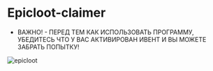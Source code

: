 # Epicloot-claimer

- ВАЖНО! -
ПЕРЕД ТЕМ КАК ИСПОЛЬЗОВАТЬ ПРОГРАММУ, УБЕДИТЕСЬ ЧТО У ВАС АКТИВИРОВАН ИВЕНТ И ВЫ МОЖЕТЕ ЗАБРАТЬ ПОПЫТКУ!

![epicloot](https://github.com/TaGer26/Epicloot-claimer/assets/69417268/a19e4304-4300-46d5-b1d9-748c2268ab06)
